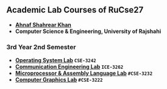## Academic Lab Courses of RuCse27
- **[Ahnaf Shahrear Khan](https://github.com/ahnafshahrear)**
- **Computer Science & Engineering, University of Rajshahi**

### 3rd Year 2nd Semester
- **[Operating System Lab](https://github.com/ahnafshahrear/Operating-System-Lab) `CSE-3242`**
- **[Communication Engineering Lab](https://github.com/ahnafshahrear/Communication-Engineering-Lab) `ICE-3262`**
- **[Microprocessor & Assembly Language Lab](https://github.com/ahnafshahrear/Microprocessor-And-Assembly-Language-Lab) `#CSE-3232`**
- **[Computer Graphics Lab](https://github.com/ahnafshahrear/Computer-Graphics-Lab) `#CSE-3222`**
